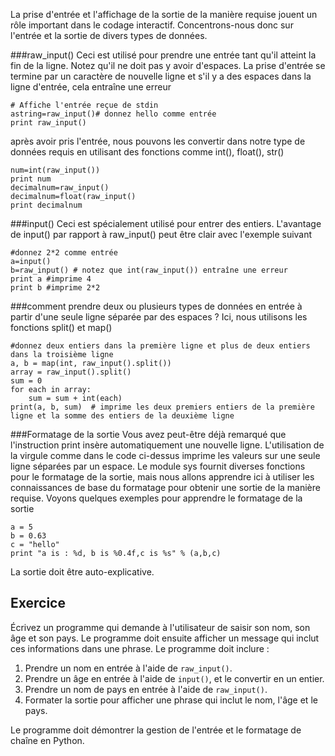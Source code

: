 La prise d'entrée et l'affichage de la sortie de la manière requise jouent un rôle important dans le codage interactif. Concentrons-nous donc sur l'entrée et la sortie de divers types de données.

###raw_input()
Ceci est utilisé pour prendre une entrée tant qu'il atteint la fin de la ligne. Notez qu'il ne doit pas y avoir d'espaces. La prise d'entrée se termine par un caractère de nouvelle ligne et s'il y a des espaces dans la ligne d'entrée, cela entraîne une erreur

    # Affiche l'entrée reçue de stdin
    astring=raw_input()# donnez hello comme entrée
    print raw_input()

après avoir pris l'entrée, nous pouvons les convertir dans notre type de données requis en utilisant des fonctions comme int(), float(), str()

    num=int(raw_input())
    print num
    decimalnum=raw_input()
    decimalnum=float(raw_input()
    print decimalnum

###input()
Ceci est spécialement utilisé pour entrer des entiers. L'avantage de input() par rapport à raw_input() peut être clair avec l'exemple suivant

    #donnez 2*2 comme entrée
    a=input()
    b=raw_input() # notez que int(raw_input()) entraîne une erreur
    print a #imprime 4
    print b #imprime 2*2

###comment prendre deux ou plusieurs types de données en entrée à partir d'une seule ligne séparée par des espaces ?
Ici, nous utilisons les fonctions split() et map()

    #donnez deux entiers dans la première ligne et plus de deux entiers dans la troisième ligne
    a, b = map(int, raw_input().split())
    array = raw_input().split()
    sum = 0
    for each in array:
        sum = sum + int(each)
    print(a, b, sum)  # imprime les deux premiers entiers de la première ligne et la somme des entiers de la deuxième ligne

###Formatage de la sortie
Vous avez peut-être déjà remarqué que l'instruction print insère automatiquement une nouvelle ligne. L'utilisation de la virgule comme dans le code ci-dessus imprime les valeurs sur une seule ligne séparées par un espace. Le module sys fournit diverses fonctions pour le formatage de la sortie, mais nous allons apprendre ici à utiliser les connaissances de base du formatage pour obtenir une sortie de la manière requise. Voyons quelques exemples pour apprendre le formatage de la sortie

    a = 5
    b = 0.63
    c = "hello"
    print "a is : %d, b is %0.4f,c is %s" % (a,b,c)

La sortie doit être auto-explicative.

Exercice
--------

Écrivez un programme qui demande à l'utilisateur de saisir son nom, son âge et son pays. Le programme doit ensuite afficher un message qui inclut ces informations dans une phrase. Le programme doit inclure :

1. Prendre un nom en entrée à l'aide de `raw_input()`.
2. Prendre un âge en entrée à l'aide de `input()`, et le convertir en un entier.
3. Prendre un nom de pays en entrée à l'aide de `raw_input()`.
4. Formater la sortie pour afficher une phrase qui inclut le nom, l'âge et le pays.

Le programme doit démontrer la gestion de l'entrée et le formatage de chaîne en Python.